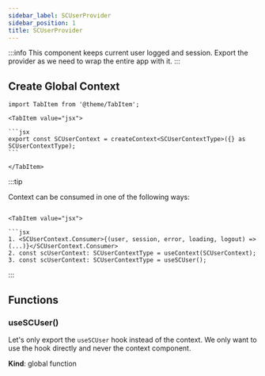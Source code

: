```yaml
---
sidebar_label: SCUserProvider
sidebar_position: 1
title: SCUserProvider
---
```


:::info
This component keeps current user logged and session.
Export the provider as we need to wrap the entire app with it.
:::

## Create Global Context

````mdx-code-block
import TabItem from '@theme/TabItem';

<TabItem value="jsx">

```jsx
export const SCUserContext = createContext<SCUserContextType>({} as SCUserContextType);
```

</TabItem>
````

:::tip

<p>Context can be consumed in one of the following ways:</p>

````mdx-code-block

<TabItem value="jsx">

```jsx
1. <SCUserContext.Consumer>{(user, session, error, loading, logout) => (...)}</SCUserContext.Consumer>
2. const scUserContext: SCUserContextType = useContext(SCUserContext);
3. const scUserContext: SCUserContextType = useSCUser();
````
</TabItem>

:::


## Functions

### useSCUser()
<p>Let's only export the <code>useSCUser</code> hook instead of the context.
We only want to use the hook directly and never the context component.</p>

**Kind**: global function  
